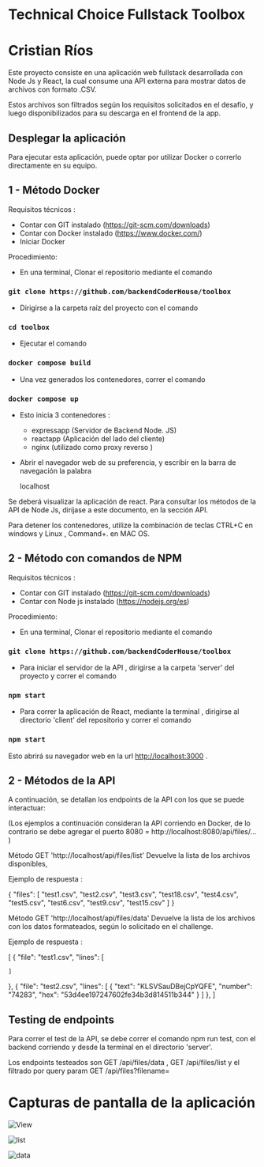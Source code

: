 ﻿# Technical Choice Fullstack Toolbox 
# Cristian Ríos 

Este proyecto consiste en una aplicación web fullstack desarrollada con Node Js y React, la cual consume una API externa para mostrar datos de archivos con formato .CSV. 

Estos archivos son filtrados según los requisitos solicitados en el desafío,  y luego disponibilizados para su descarga en el frontend de la app.


## Desplegar la aplicación

Para ejecutar esta aplicación, puede optar por utilizar Docker o correrlo directamente en su equipo.

## 1 - Método Docker

Requisitos técnicos :
- Contar con GIT instalado (https://git-scm.com/downloads)
- Contar con Docker instalado  (https://www.docker.com/)
- Iniciar Docker

Procedimiento:

- En una terminal, Clonar el repositorio mediante el comando 
### `git clone https://github.com/backendCoderHouse/toolbox`

- Dirigirse a la carpeta raíz del proyecto con el comando 
### `cd toolbox`

- Ejecutar el comando 

### `docker compose build`

- Una vez generados los contenedores, correr el comando

### `docker compose up`

- Esto inicia 3 contenedores :

   * expressapp (Servidor de Backend Node. JS)
   * reactapp   (Aplicación del lado del cliente)
   * nginx (utilizado como proxy reverso )

- Abrir el navegador web de su preferencia, y escribir en la barra de navegación la palabra   
  
  localhost

Se deberá visualizar la aplicación de react. Para consultar los métodos de la API de Node Js, diríjase a este documento, en la sección API.

Para detener los contenedores, utilize la combinación de teclas CTRL+C en windows y Linux , Command+. en MAC OS.  

## 2 - Método con comandos de NPM

Requisitos técnicos :
- Contar con GIT instalado (https://git-scm.com/downloads)
- Contar con Node js instalado  (https://nodejs.org/es)

Procedimiento:

- En una terminal, Clonar el repositorio mediante el comando 
### `git clone https://github.com/backendCoderHouse/toolbox`

- Para iniciar el servidor de la API , dirigirse a la carpeta 'server' del proyecto y correr el comando  
### `npm start`

- Para correr la aplicación de React, mediante la terminal , dirigirse al directorio 'client' del repositorio y correr el comando  

### `npm start`


Esto abrirá su navegador web en la url  [http://localhost:3000](http://localhost:3000) .

## 2 - Métodos de la API

A continuación, se detallan los endpoints de la API con los que se puede interactuar:

(Los ejemplos a continuación consideran la API corriendo en Docker, de lo contrario se debe agregar el puerto 8080 = http://localhost:8080/api/files/... )

Método GET 'http://localhost/api/files/list' Devuelve la lista de los archivos disponibles,

Ejemplo de respuesta : 

{
  "files": [
    "test1.csv",
    "test2.csv",
    "test3.csv",
    "test18.csv",
    "test4.csv",
    "test5.csv",
    "test6.csv",
    "test9.csv",
    "test15.csv"
  ]
}

Método GET 'http://localhost/api/files/data' Devuelve la lista de los archivos con los datos formateados, según lo solicitado en el challenge.

Ejemplo de respuesta : 

[
  {
    "file": "test1.csv",
    "lines": [
      
    ]
  },
  {
    "file": "test2.csv",
    "lines": [
      {
        "text": "KLSVSauDBejCpYQFE",
        "number": "74283",
        "hex": "53d4ee197247602fe34b3d814511b344"
      }
    ]
  },
]


## Testing de endpoints 

Para correr el test de la API, se debe correr el comando npm run test, con el backend corriendo y desde la terminal en el directorio 'server'.

Los endpoints testeados son  GET /api/files/data ,  GET /api/files/list y el filtrado por query param  GET /api/files?filename=   

# Capturas de pantalla de la aplicación

![View](https://user-images.githubusercontent.com/70445507/235569137-d9b0be4b-a3f3-40b1-afff-1296ffc857f4.png)

![list](https://user-images.githubusercontent.com/70445507/235569207-5e299bfb-fa64-4ded-96fb-d42a12237cbf.png)

![data](https://user-images.githubusercontent.com/70445507/235569234-8ec2f854-db6b-42a0-befd-3739ce03d259.png)


